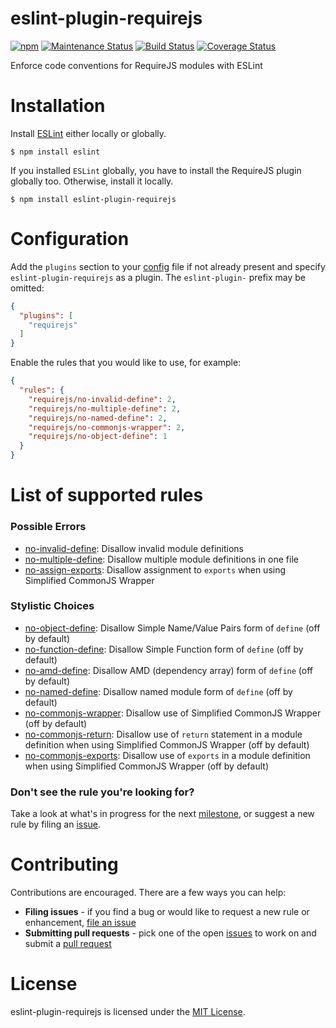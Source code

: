# eslint-plugin-requirejs

[![npm][version-image]][version-url]
[![Maintenance Status][status-image]][status-url]
[![Build Status][travis-image]][travis-url]
[![Coverage Status][coveralls-image]][coveralls-url]

Enforce code conventions for RequireJS modules with ESLint

# Installation

Install [ESLint](https://www.github.com/eslint/eslint) either locally or globally.

    $ npm install eslint

If you installed `ESLint` globally, you have to install the RequireJS plugin globally too. Otherwise, install it locally.

    $ npm install eslint-plugin-requirejs

# Configuration

Add the `plugins` section to your [config](http://eslint.org/docs/user-guide/configuring) file if not already present and specify `eslint-plugin-requirejs` as a plugin. The `eslint-plugin-` prefix may be omitted:

```json
{
  "plugins": [
    "requirejs"
  ]
}
```

Enable the rules that you would like to use, for example:

```json
{
  "rules": {
    "requirejs/no-invalid-define": 2,
    "requirejs/no-multiple-define": 2,
    "requirejs/no-named-define": 2,
    "requirejs/no-commonjs-wrapper": 2,
    "requirejs/no-object-define": 1
  }
}
```

# List of supported rules

### Possible Errors

* [no-invalid-define](docs/rules/no-invalid-define.md): Disallow invalid module definitions
* [no-multiple-define](docs/rules/no-multiple-define.md): Disallow multiple module definitions in one file
* [no-assign-exports](docs/rules/no-assign-exports.md): Disallow assignment to `exports` when using Simplified CommonJS Wrapper

### Stylistic Choices

* [no-object-define](docs/rules/no-object-define.md): Disallow Simple Name/Value Pairs form of `define` (off by default)
* [no-function-define](docs/rules/no-function-define.md): Disallow Simple Function form of `define` (off by default)
* [no-amd-define](docs/rules/no-amd-define.md): Disallow AMD (dependency array) form of `define` (off by default)
* [no-named-define](docs/rules/no-named-define.md): Disallow named module form of `define` (off by default)
* [no-commonjs-wrapper](docs/rules/no-commonjs-wrapper.md): Disallow use of Simplified CommonJS Wrapper (off by default)
* [no-commonjs-return](docs/rules/no-commonjs-return.md): Disallow use of `return` statement in a module definition when using Simplified CommonJS Wrapper (off by default)
* [no-commonjs-exports](docs/rules/no-commonjs-exports.md): Disallow use of `exports` in a module definition when using Simplified CommonJS Wrapper (off by default)

### Don't see the rule you're looking for?

Take a look at what's in progress for the next [milestone](https://github.com/cvisco/eslint-plugin-requirejs/milestones), or suggest a new rule by filing an [issue](https://github.com/cvisco/eslint-plugin-requirejs/issues).

# Contributing

Contributions are encouraged. There are a few ways you can help:

* **Filing issues** - if you find a bug or would like to request a new rule or enhancement, [file an issue](https://github.com/cvisco/eslint-plugin-requirejs/issues)
* **Submitting pull requests** - pick one of the open [issues](https://github.com/cvisco/eslint-plugin-requirejs/issues) to work on and submit a [pull request](https://github.com/cvisco/eslint-plugin-requirejs/pulls)

# License

eslint-plugin-requirejs is licensed under the [MIT License](http://www.opensource.org/licenses/mit-license.php).

[version-url]: https://www.npmjs.com/package/eslint-plugin-requirejs
[version-image]: https://img.shields.io/npm/v/eslint-plugin-requirejs.svg?style=flat-square

[status-url]: https://github.com/cvisco/eslint-plugin-requirejs/pulse
[status-image]: http://img.shields.io/badge/status-maintained-brightgreen.svg?style=flat-square

[travis-url]: https://travis-ci.org/cvisco/eslint-plugin-requirejs
[travis-image]: http://img.shields.io/travis/cvisco/eslint-plugin-requirejs/master.svg?style=flat-square

[coveralls-url]: https://coveralls.io/r/cvisco/eslint-plugin-requirejs?branch=master
[coveralls-image]: https://img.shields.io/coveralls/cvisco/eslint-plugin-requirejs/master.svg?style=flat-square

